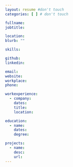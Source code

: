 ```yaml
---
layout: resume #don't touch
categories: [ ] # don't touch

fullname:
jobtitle:

location:
blurb: ""

skills:

github:
linkedin:

email:
website:
workplace:
phone:

workexperience:
  - company:
    dates:
    title:
    location:

education:
  - name:
    dates:
    degree:

projects:
  - name:
    desc:
    url:
---
```

